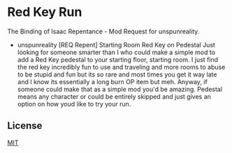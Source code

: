 # Red Key Run

The Binding of Isaac Repentance - Mod Request for unspunreality.

- unspunreality
[REQ Repent] Starting Room Red Key on Pedestal
Just looking for someone smarter than I who could make a simple mod to add a Red Key pedestal to your starting floor, starting room.
I just find the red key incredibly fun to use and traveling and more rooms to abuse to be stupid and fun but its so rare and most times you get it way late and I know its essentially a long burn OP item but meh.
Anyway, if someone could make that as a simple mod you'd be amazing. Pedestal means any character or could be entirely skipped and just gives an option on how youd like to try your run.

## License
[MIT]()
